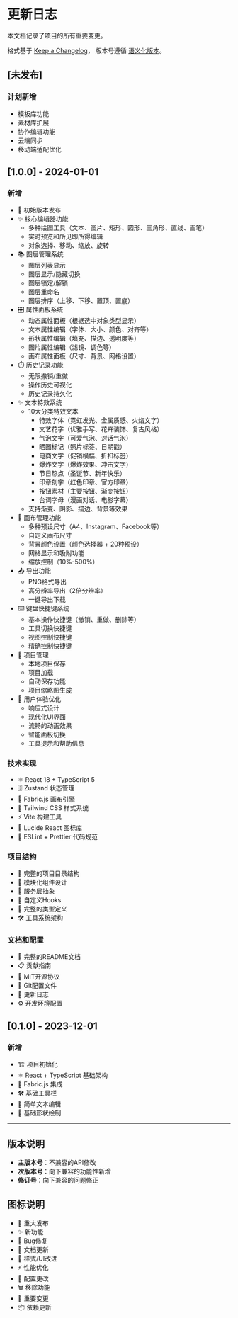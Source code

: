 # 更新日志

本文档记录了项目的所有重要变更。

格式基于 [Keep a Changelog](https://keepachangelog.com/zh-CN/1.0.0/)，
版本号遵循 [语义化版本](https://semver.org/lang/zh-CN/)。

## [未发布]

### 计划新增
- 模板库功能
- 素材库扩展
- 协作编辑功能
- 云端同步
- 移动端适配优化

## [1.0.0] - 2024-01-01

### 新增
- 🎉 初始版本发布
- ✨ 核心编辑器功能
  - 多种绘图工具（文本、图片、矩形、圆形、三角形、直线、画笔）
  - 实时预览和所见即所得编辑
  - 对象选择、移动、缩放、旋转
- 📚 图层管理系统
  - 图层列表显示
  - 图层显示/隐藏切换
  - 图层锁定/解锁
  - 图层重命名
  - 图层排序（上移、下移、置顶、置底）
- 🎛️ 属性面板系统
  - 动态属性面板（根据选中对象类型显示）
  - 文本属性编辑（字体、大小、颜色、对齐等）
  - 形状属性编辑（填充、描边、透明度等）
  - 图片属性编辑（滤镜、调色等）
  - 画布属性面板（尺寸、背景、网格设置）
- ⏱️ 历史记录功能
  - 无限撤销/重做
  - 操作历史可视化
  - 历史记录持久化
- ✨ 文本特效系统
  - 10大分类特效文本
    - 特效字体（霓虹发光、金属质感、火焰文字）
    - 文艺花字（优雅手写、花卉装饰、复古风格）
    - 气泡文字（可爱气泡、对话气泡）
    - 晒图标记（照片标签、日期戳）
    - 电商文字（促销横幅、折扣标签）
    - 爆炸文字（爆炸效果、冲击文字）
    - 节日热点（圣诞节、新年快乐）
    - 印章刻字（红色印章、官方印章）
    - 按钮素材（主要按钮、渐变按钮）
    - 台词字母（漫画对话、电影字幕）
  - 支持渐变、阴影、描边、背景等效果
- 🎨 画布管理功能
  - 多种预设尺寸（A4、Instagram、Facebook等）
  - 自定义画布尺寸
  - 背景颜色设置（颜色选择器 + 20种预设）
  - 网格显示和吸附功能
  - 缩放控制（10%-500%）
- 📤 导出功能
  - PNG格式导出
  - 高分辨率导出（2倍分辨率）
  - 一键导出下载
- ⌨️ 键盘快捷键系统
  - 基本操作快捷键（撤销、重做、删除等）
  - 工具切换快捷键
  - 视图控制快捷键
  - 精确控制快捷键
- 💾 项目管理
  - 本地项目保存
  - 项目加载
  - 自动保存功能
  - 项目缩略图生成
- 🎯 用户体验优化
  - 响应式设计
  - 现代化UI界面
  - 流畅的动画效果
  - 智能面板切换
  - 工具提示和帮助信息

### 技术实现
- ⚛️ React 18 + TypeScript 5
- 🗄️ Zustand 状态管理
- 🎨 Fabric.js 画布引擎
- 💨 Tailwind CSS 样式系统
- ⚡ Vite 构建工具
- 🎯 Lucide React 图标库
- 📏 ESLint + Prettier 代码规范

### 项目结构
- 📁 完整的项目目录结构
- 🧩 模块化组件设计
- 🔧 服务层抽象
- 🎣 自定义Hooks
- 📝 完整的类型定义
- 🛠️ 工具系统架构

### 文档和配置
- 📖 完整的README文档
- 📋 贡献指南
- 📄 MIT开源协议
- 🔧 Git配置文件
- 📝 更新日志
- ⚙️ 开发环境配置

## [0.1.0] - 2023-12-01

### 新增
- 🏗️ 项目初始化
- ⚛️ React + TypeScript 基础架构
- 🎨 Fabric.js 集成
- 🛠️ 基础工具栏
- 📝 简单文本编辑
- 🔲 基础形状绘制

---

## 版本说明

- **主版本号**：不兼容的API修改
- **次版本号**：向下兼容的功能性新增
- **修订号**：向下兼容的问题修正

## 图标说明

- 🎉 重大发布
- ✨ 新功能
- 🐛 Bug修复
- 📝 文档更新
- 🎨 样式/UI改进
- ⚡ 性能优化
- 🔧 配置更改
- 🗑️ 移除功能
- 🚨 重要变更
- 📦 依赖更新